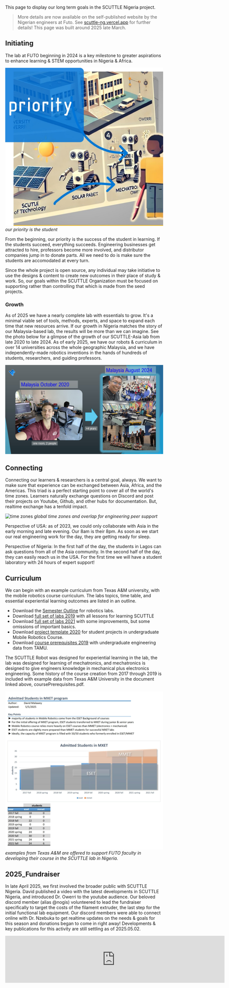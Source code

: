 This page to display our long term goals in the SCUTTLE Nigeria project. 

>
> More details are now available on the self-published website by the Nigerian engineers at Futo.
> See [scuttle-ng.vercel.app](https://scuttle-ng.vercel.app/project) for further details!
> This page was built around 2025 late March.
>

## Initiating
The lab at FUTO beginning in 2024 is a key milestone to greater aspirations to enhance learning & STEM opportunities in Nigeria & Africa.

![our priority](img/img_infographic3.jpg)
_our priority is the student_

From the beginning, our priority is the success of the student in learning.  If the students succeed, everything succeeds.  Engineering businesses get attracted to hire, professors become more involved, and distributor companies jump in to donate parts.  All we need to do is make sure the students are accomodated at every turn.

Since the whole project is open source, any individual may take initiative to use the designs & content to create new outcomes in their place of study & work.  So, our goals within the SCUTTLE Organization must be focused on supporting rather than controlling that which is made from the seed projects.

### Growth

As of 2025 we have a nearly complete lab with essentials to grow.  It's a minimal viable set of tools, methods, experts, and space to expand each time that new resources arrive.  If our growth in Nigeria matches the story of our Malaysia-based lab, the results will be more than we can imagine.  See the photo below for a glimpse of the growth of our SCUTTLE-Asia lab from late 2020 to late 2024.  As of early 2025, we have our robots & curriculum in over 14 universities across the whole geographic Malaysia, and we have independently-made robotics inventions in the hands of hundreds of students, researchers, and guiding professors.

![growth of scuttle asia lab](img/img_inspiration.jpg)

## Connecting
Connecting our learners & researchers is a central goal, always.  We want to make sure that experience can be exchanged between Asia, Africa, and the Americas.  This triad is a perfect starting point to cover all of the world's time zones.  Learners naturally exchange questions on Discord and post their projects on Youtube, Github, and other hubs for documentation.   But, realtime exchange has a tenfold impact.  

![time zones](img/img_global1.jpg)
_global time zones and overlap for engineering peer support_


Perspective of USA: as of 2023, we could only collaborate with Asia in the early morning and late evening.  Our 8am is their 8pm.  As soon as we start our real engineering work for the day, they are getting ready for sleep.

Perspective of Nigeria:  In the first half of the day, the students in Lagos can ask questions from all of the Asia community.  In the second half of the day, they can easily reach us in the USA.  For the first time we will have a student laboratory with 24 hours of expert support!

## Curriculum

We can begin with an example curriculum from Texas A&M university, with the mobile robotics course curriculum.  The labs topics, time table, and essential experiential learning outcomes are listed in an outline.

* Download the [Semester Outline](https://github.com/scuttlerobot/nigeria/blob/main/docs/Labs_MobileRoboticsOutline.pdf) for robotics labs.
* Download [full set of labs 2019](https://github.com/scuttlerobot/nigeria/blob/main/docs/Labs_MobileRobotics_2019.pdf) with all lessons for learning SCUTTLE
* Download [full set of labs 2021](https://github.com/scuttlerobot/nigeria/blob/main/docs/Labs_MobileRobotics_2021.pdf) with some improvements, but some omissions of important basics.
* Download [project template 2020](https://github.com/scuttlerobot/nigeria/blob/main/docs/2020_ProjectExample.pdf) for student projects in undergraduate Mobile Robotics Course.
* Download [course prerequisites 2019](https://github.com/scuttlerobot/nigeria/blob/main/docs/2019_coursePrerequisites.pdf) with undergraduate engineering data from TAMU.

The SCUTTLE Robot was designed for experiential learning in the lab, the lab was designed for learning of mechatronics, and mechatronics is designed to give engineers knowledge in mechanical plus electronics engineering.  Some history of the course creation from 2017 through 2019 is included with example data from Texas A&M University in the document linked above, coursePrerequisites.pdf.

![preview of student background](img/img_labPrerequisites.jpg)
_examples from Texas A&M are offered to support FUTO faculty in developing their course in the SCUTTLE lab in Nigeria._

## 2025_Fundraiser

In late April 2025, we first involved the broader public with SCUTTLE Nigeria.  David published a video with the latest developments in SCUTTLE Nigeria, and introduced Dr. Owerri to the youtube audience.  Our beloved discord member (alias @nogis) volunteered to lead the fundraiser specifically to target the costs of the filament extruder, the last step for the initial functional lab equipment.  Our discord members were able to connect online with Dr. Nzebuka to get realtime updates on the needs & goals for this season and donations began to come in right away!  Developments & key publications for this activity are still settling as of 2025.05.02.

<iframe width="700" src="https://www.youtube.com/embed/H6BFeo9z46w" title="How real experts change the world using robotics" frameborder="0" allow="accelerometer; autoplay; clipboard-write; encrypted-media; gyroscope; picture-in-picture; web-share" referrerpolicy="strict-origin-when-cross-origin" allowfullscreen></iframe>
